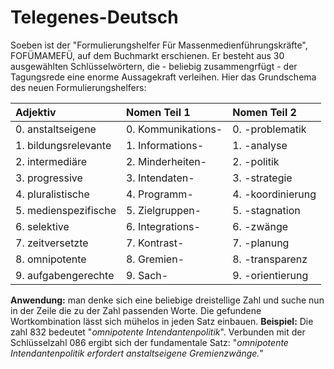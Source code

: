 # Telegenes-Deutsch
Soeben ist der "Formulierungshelfer Für Massenmedienführungskräfte", FOFÜMAMEFÜ, auf dem Buchmarkt erschienen. Er besteht aus 30 ausgewählten Schlüsselwörtern, die - beliebig zusammengrfügt - der Tagungsrede eine enorme Aussagekraft verleihen. Hier das Grundschema des neuen Formulierungshelfers:

| Adjektiv | Nomen Teil 1 | Nomen Teil 2 |
| :--- | :--- | :--- |
| 0. anstaltseigene | 0. Kommunikations- | 0. -problematik |
| 1. bildungsrelevante | 1. Informations- | 1. -analyse |
| 2. intermediäre | 2. Minderheiten- | 2. -politik |
| 3. progressive | 3. Intendaten- | 3. -strategie |
| 4. pluralistische | 4. Programm- | 4. -koordinierung |
| 5. medienspezifische | 5. Zielgruppen- | 5. -stagnation |
| 6. selektive | 6. Integrations- | 6. -zwänge |
| 7. zeitversetzte | 7. Kontrast- | 7. -planung |
| 8. omnipotente | 8. Gremien- | 8. -transparenz |
| 9. aufgabengerechte | 9. Sach- | 9. -orientierung |

**Anwendung:** man denke sich eine beliebige dreistellige Zahl und suche nun in der Zeile die zu der Zahl passenden Worte. Die gefundene Wortkombination lässt sich mühelos in jeden Satz einbauen. 
**Beispiel:** Die zahl 832 bedeutet "*omnipotente Intendantenpolitik*". Verbunden mit der Schlüsselzahl 086 ergibt sich der fundamentale Satz: "*omnipotente Intendantenpolitik erfordert anstaltseigene Gremienzwänge.*"
